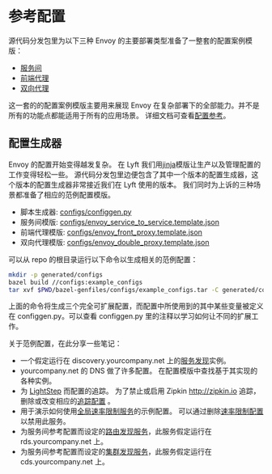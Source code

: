 # 参考配置

源代码分发包里为以下三种 Envoy 的主要部署类型准备了一整套的配置案例模版：

- [服务间](../intro/deployment_types/service_to_service.md#deployment-type-service-to-service)
- [前端代理](../intro/deployment_types/front_proxy.md#deployment-type-front-proxy)
- [双向代理](../intro/deployment_types/double_proxy.md#deployment-type-double-proxy)

这一套的的配置案例模版主要用来展现 Envoy 在复杂部署下的全部能力。并不是所有的功能点都能适用于所有的应用场景。
详细文档可查看[配置参考](../configuration/configuration.md#config)。

## 配置生成器

Envoy 的配置开始变得越发复杂。 在 Lyft 我们用[jinja](http://jinja.pocoo.org/)模版让生产以及管理配置的工作变得轻松一些。
源代码分发包里边便包含了其中一个版本的配置生成器，这个版本的配置生成器非常接近我们在 Lyft 使用的版本。
我们同时为上诉的三种场景都准备了相应的范例配置模版。

- 脚本生成器: [configs/configgen.py](https://github.com/envoyproxy/envoy/blob/master/configs/configgen.py)
- 服务间模版: [configs/envoy_service_to_service.template.json](https://github.com/envoyproxy/envoy/blob/master/configs/envoy_service_to_service.template.json)
- 前端代理模版: [configs/envoy_front_proxy.template.json](https://github.com/envoyproxy/envoy/blob/master/configs/envoy_front_proxy.template.json)
- 双向代理模版: [configs/envoy_double_proxy.template.json](https://github.com/envoyproxy/envoy/blob/master/configs/envoy_double_proxy.template.json)

可以从 repo 的根目录运行以下命令以生成相关的范例配置：

```bash
mkdir -p generated/configs
bazel build //configs:example_configs
tar xvf $PWD/bazel-genfiles/configs/example_configs.tar -C generated/configs
```

上面的命令将生成三个完全可扩展配置，而配置中所使用到的其中某些变量被定义在 configgen.py。可以查看 configgen.py 里的注释以学习如何让不同的扩展工作。

关于范例配置，在此分享一些笔记：

- 一个假定运行在 discovery.yourcompany.net 上的[服务发现](../intro/arch_overview/service_discovery.md#arch-overview-service-discovery-types-sds)实例。
- yourcompany.net 的 DNS 做了许多配置。 在配置模版中查找基于其实现的各种实例。
- 为 [LightStep](http://lightstep.com/) 而配置的追踪。 为了禁止或启用 Zipkin <http://zipkin.io> 追踪，删除或改变相应的[追踪配置](../api-v1/tracing.md#config-tracing-v1) 。
- 用于演示如何使用[全局速率限制服务](../intro/arch_overview/global_rate_limiting.md#arch-overview-rate-limit)的示例配置。 可以通过删除[速率限制配置](../configuration/rate_limit.md#config-rate-limit-service)以禁用此服务。
- 为服务间参考配置而设定的[路由发现服务](../configuration/http_conn_man/rds.md#config-http-conn-man-rds)，此服务假定运行在 rds.yourcompany.net 上。
- 为服务间参考配置而设定的[集群发现服务](../configuration/cluster_manager/cds.md#config-cluster-manager-cds)，此服务假定运行在 cds.yourcompany.net 上。